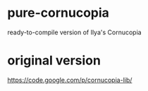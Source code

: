 pure-cornucopia
===============

ready-to-compile version of Ilya's Cornucopia


original version
===============
https://code.google.com/p/cornucopia-lib/
